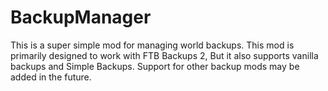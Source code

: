 # BackupManager

This is a super simple mod for managing world backups.
This mod is primarily designed to work with FTB Backups 2,
But it also supports vanilla backups and Simple Backups.
Support for other backup mods may be added in the future.
